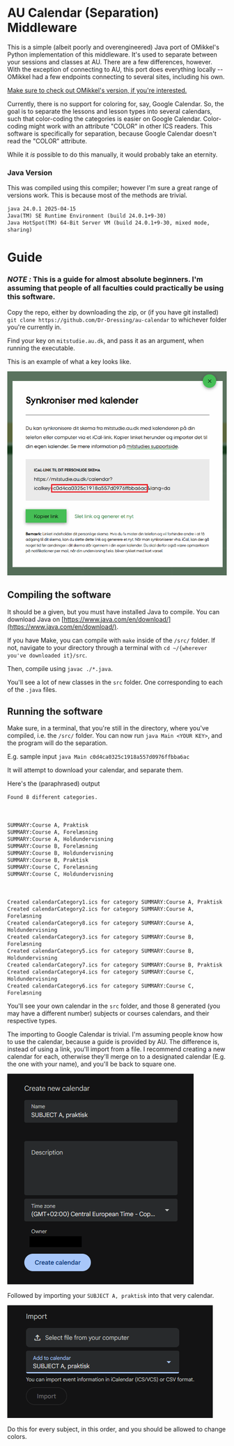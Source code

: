 # AU Calendar (Separation) Middleware
This is a simple (albeit poorly and overengineered) Java port of OMikkel's Python implementation of this middleware. It's used to separate between your sessions and classes at AU. There are a few differences, however. With the exception of connecting to AU, this port does everything locally -- OMikkel had a few endpoints connecting to several sites, including his own.

[Make sure to check out OMikkel's version, if you're interested.](https://github.com/OMikkel/au-calendar-middleware)

Currently, there is no support for coloring for, say, Google Calendar. So, the goal is to separate the lessons and lesson types into several calendars, such that color-coding the categories is easier on Google Calendar. Color-coding might work with an attribute "COLOR" in other ICS readers. This software is specifically for separation, because Google Calendar doesn't read the "COLOR" attribute.

While it *is* possible to do this manually, it would probably take an eternity.

### Java Version

This was compiled using this compiler; however I'm sure a great range of versions work. This is because most of the methods are trivial.

```
java 24.0.1 2025-04-15
Java(TM) SE Runtime Environment (build 24.0.1+9-30)
Java HotSpot(TM) 64-Bit Server VM (build 24.0.1+9-30, mixed mode, sharing)
```

# Guide

### ***NOTE :*** This is a guide for almost absolute beginners. I'm assuming that people of all faculties could practically be using this software.


Copy the repo, either by downloading the zip, or (if you have git installed) `git clone https://github.com/Dr-Dressing/au-calendar` to whichever folder you're currently in.

Find your key on `mitstudie.au.dk`, and pass it as an argument, when running the executable.

This is an example of what a key looks like.

![copyId](images/id.png)


## Compiling the software

It should be a given, but you must have installed Java to compile. You can download Java on [https://www.java.com/en/download/](https://www.java.com/en/download/).

If you have Make, you can compile with `make` inside of the `/src/` folder. If not, navigate to your directory through a terminal with `cd ~/{wherever you've downloaded it}/src`.

Then, compile using `javac ./*.java`.

You'll see a lot of new classes in the `src` folder. One corresponding to each of the `.java` files.

## Running the software

Make sure, in a terminal, that you're still in the directory, where you've compiled, i.e. the `/src/` folder. You can now run `java Main <YOUR KEY>`, and the program will do the separation.


E.g. sample input `java Main c0d4ca0325c1918a557d0976ffbba6ac`

It will attempt to download your calendar, and separate them.

Here's the (paraphrased) output

```
Found 8 different categories.



SUMMARY:Course A, Praktisk
SUMMARY:Course A, Forelæsning
SUMMARY:Course A, Holdundervisning
SUMMARY:Course B, Forelæsning
SUMMARY:Course B, Holdundervisning
SUMMARY:Course B, Praktisk
SUMMARY:Course C, Forelæsning
SUMMARY:Course C, Holdundervisning



Created calendarCategory1.ics for category SUMMARY:Course A, Praktisk
Created calendarCategory2.ics for category SUMMARY:Course A, Forelæsning
Created calendarCategory8.ics for category SUMMARY:Course A, Holdundervisning
Created calendarCategory3.ics for category SUMMARY:Course B, Forelæsning       
Created calendarCategory5.ics for category SUMMARY:Course B, Holdundervisning  
Created calendarCategory7.ics for category SUMMARY:Course B, Praktisk
Created calendarCategory4.ics for category SUMMARY:Course C, Holdundervisning
Created calendarCategory6.ics for category SUMMARY:Course C, Forelæsning
```

You'll see your own calendar in the `src` folder, and those 8 generated (you may have a different number) subjects or courses calendars, and their respective types.  

The importing to Google Calendar is trivial. I'm assuming people know how to use the calendar, because a guide is provided by AU. The difference is, instead of using a link, you'll import from a file. I recommend creating a new calendar for each, otherwise they'll merge on to a designated calendar (E.g. the one with your name), and you'll be back to square one.

![CalendarCreate](images/calendarCreate.png)

Followed by importing your `SUBJECT A, praktisk` into that very calendar.

![ImportCalendar](images/image.png)

Do this for every subject, in this order, and you should be allowed to change colors.
